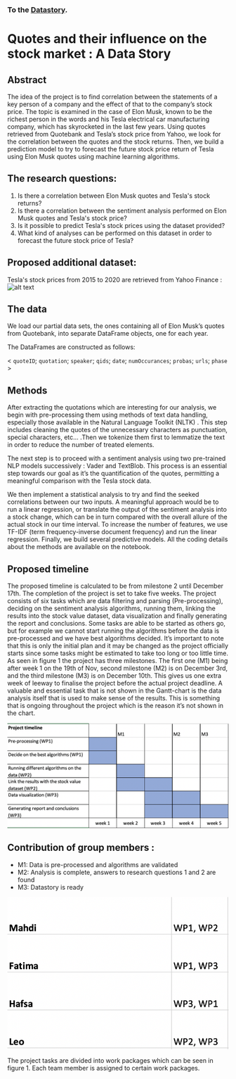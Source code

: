 ### To the [Datastory](https://aoutir.github.io//).


# Quotes and their influence on the stock market : A Data Story 
## Abstract
The idea of the project is to find correlation between the statements of a key person of a company and the effect of that to the company’s stock price. The topic is examined in the case of Elon Musk, known to be the richest person in the words and his Tesla electrical car manufacturing company, which has skyrocketed in the last few years. Using quotes retrieved from Quotebank and Tesla’s stock price from Yahoo, we look for the correlation between the quotes and the stock returns. Then, we build a prediction model to try to forecast the future stock price return of Tesla using Elon Musk quotes using machine learning algorithms.
 
## The research questions: 
1. Is there a correlation between Elon Musk quotes and Tesla's stock returns?
2. Is there a correlation between the sentiment analysis performed on Elon Musk quotes and Tesla's stock price?
3. Is it possible to predict Tesla's stock prices using the dataset provided?
4. What kind of analyses can be performed on this dataset in order to forecast the future stock price of Tesla?

## Proposed additional dataset:
Tesla's stock prices from 2015 to 2020 are retrieved from Yahoo Finance :![alt text](https://finance.yahoo.com/quote/TSLA/)

## The data
We load our partial data sets, the ones containing all of Elon Musk’s quotes from Quotebank, into separate DataFrame objects, one for each year.

The DataFrames are constructed as follows: 
 
< `quoteID`; `quotation`; `speaker`; `qids`; `date`; `numOccurances`; `probas`; `urls`; `phase` >


## Methods 
After extracting the quotations which are interesting for our analysis, we begin with pre-processing them using methods of text data handling, especially those available in the Natural Language Toolkit (NLTK) . This step includes cleaning the quotes of the unnecessary characters as punctuation, special characters, etc… .Then we tokenize them first to lemmatize the text in order to reduce the number of treated elements. 

The next step is to proceed with a sentiment analysis using two pre-trained NLP models successively : Vader and TextBlob. This process is an essential step towards our goal as it’s the quantification of the quotes, permitting a meaningful comparison with the Tesla stock data.  

We then implement a statistical analysis to try and find the seeked correlations between our two inputs. A meaningful approach would be to run a linear regression, or translate the output of the sentiment analysis into a stock change, which can be in turn compared with the overall allure of the actual stock in our time interval. To increase the number of features, we use TF-IDF (term frequency-inverse document frequency) and run the linear regression. Finally, we build several predictive models. All the coding details about the methods are available on the notebook.

## Proposed timeline
The proposed timeline is calculated to be from milestone 2 until December 17th. The completion of the project is set to take five weeks. The project consists of six tasks which are data filtering and parsing (Pre-processing), deciding on the sentiment analysis algorithms, running them, linking the results into the stock value dataset, data visualization and finally generating the report and conclusions. Some tasks are able to be started as others go, but for example we cannot start running the algorithms before the data is pre-processed and we have best algorithms decided. It’s important to note that this is only the initial plan and it may be changed as the project officially starts since some tasks might be estimated to take too long or too little time. As seen in figure 1 the project has three milestones. The first one (M1) being after week 1 on the 19th of Nov, second milestone (M2) is on December 3rd, and the third milestone (M3) is on December 10th. This gives us one extra week of leeway to finalise the project before the actual project deadline. A valuable and essential task that is not shown in the Gantt-chart is the data analysis itself that is used to make sense of the results. This is something that is ongoing throughout the project which is the reason it’s not shown in the chart. 

![alt text](https://github.com/epfl-ada/ada-2021-project-noname/blob/main/timeline.png)

## Contribution of group members : 
* M1: Data is pre-processed and algorithms are validated
* M2: Analysis is complete, answers to research questions 1 and 2 are found
* M3: Datastory is ready

![alt text](https://github.com/epfl-ada/ada-2021-project-noname/blob/main/workpackages.png)

The project tasks are divided into work packages which can be seen in figure 1. Each team member is assigned to certain work packages.

